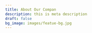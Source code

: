 ```yaml
---
title: About Our Compan
description: this is meta description
draft: false
bg_image: images/featue-bg.jpg
---
```

